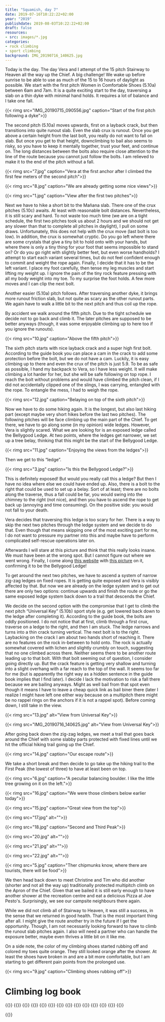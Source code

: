 ```yaml
---
title: "Squamish, day 7"
date: 2019-07-16T10:22:22+02:00
year: "2019"
publishdate: 2019-08-03T10:22:22+02:00
draft: false
resources:
- src: images/*.jpg
categories:
- rock climbing
- sport climbing
background: IMG_20190716_140625.jpg
---
```


Today is the day. The day Vera and I attempt of the 15 pitch Stairway to Heaven
all the way up the Chief. A big challenge! We wake up before sunrise to be able
to use as much of the 15 to 16 hours of daylight as possible. We start with the
first pitch Women in Comfortable Shoes (5.10a) between 6am and 7am. It is
a quite exciting start to the day, traversing a slab on a thin dyke with minimal
hand holds. It requires a lot of balance and I take one fall.

{{< rimg src="IMG_20190715_090556.jpg" caption="Start of the first pitch following a dyke">}}

The second pitch (5.10a) moves upwards, first on a layback crack, but then
transitions into quite runout slab. Even the slab crux is runout. Once you get
above a certain height from the last bolt, you really do not want to fall on
slab. But once you get to that height, downclimbing to bail also seems to risky,
so you have to keep it mentally together, trust your feet, and continue on. The
long distances between the bolts also require close attention to the line of the
route because you cannot just follow the bolts.  I am relieved to make it to the
end of the pitch without a fall.

{{< rimg src="7.jpg" caption="Vera at the first anchor after I climbed the first few meters of the second pitch">}}

{{< rimg src="8.jpg" caption="We are already getting some nice views">}}

{{< rimg src="1.jpg" caption="View after the first two pitches">}}

Next we have to hike a short bit to the Mañana slab. There one of the crux
pitches (5.10c) awaits. At least with reasonable bolt distances. Nevertheless,
it is still scary and hard. To not waste too much time (we are on a tight
schedule, the first two pitches took us about 2 hours and we should not get any
slower than that to complete all pitches in daylight), I pull on some draws.
Unfortunately, this does not help with the crux move (last bolt is too low). In
addition, the crux is somewhat cryptic. Do you go left where there are some
crystals that give a tiny bit to hold onto with your hands, but where there is
only a tiny thing for your foot that seems impossible to stand on? Or do you go
right with slightly better feet, but even worse handholds? I attempt to start
each variant several times, but do not feel confident enough to commit and
weight the rope again. Finally, I decide that it has to be the left variant.
I place my foot carefully, then tense my leg muscles and start lifting my weight
up.  I ignore the pain of the tiny rock feature pressing with all my body weight
into my toe.  To my surprise the foot holds. A few more moves and I can clip the
next bolt.

Another easier (5.10a) pitch follows. After traversing another dyke, it brings
more runout friction slab, but not quite as scary as the other runout parts. We
again have to walk a little bit to the next pitch and thus coil up the rope.

By accident we walk around the fifth pitch. Due to the tight schedule we decide
not to go back and climb it. The later pitches are supposed to be better anyways
(though, it was some enjoyable climbing up to here too if you ignore the
runouts).

{{< rimg src="10.jpg" caption="Above the fifth pitch">}}

The sixth pitch starts with nice layback crack and a super high first bolt.
According to the guide book you can place a cam in the crack to add some
protection before the bolt, but we do not have a cam. Luckily, it is easy
climbing up to there and even the crux of the pitch is just 5.9. To be as safe
as possible, I hand my backpack to Vera, so I have less weight. It will make
climbing a lot harder for her, but she will be safe following on top rope.
I reach the bolt without problems and would have climbed the pitch clean, if
I did not accidentally clipped one of the slings, I was carrying, entangled with
the rope. To entangle the mess, I had to weigh the rope.

{{< rimg src="12.jpg" caption="Belaying on top of the sixth pitch">}}

Now we have to do some hiking again. It is the longest, but also last hiking
part (except maybe very short hikes before the last two pitches). The following
pitches will be face climbing up the main part of the Chief.  To get there, we
have to go along some (in my opinion) wide ledges. However, Vera is slightly
scared. What we are looking for is an exposed ledge called the Bellygood Ledge.
At two points, where the ledges get narrower, we set up a tree belay, thinking
that this might be the start of the Bellygood Ledge.

{{< rimg src="11.jpg" caption="Enjoying the views from the ledges">}}

Then we get to this “ledge”.

{{< rimg src="3.jpg" caption="Is this the Bellygood Ledge?">}}

This is definitely exposed! But would you really call this a ledge? But then
I have no idea where else we could have ended up. Also, there is a bolt to the
right that could be used to set up a belay. Sort of at least; there are no bolts
along the traverse, thus a fall could be far, you would swing into the chimney
to the right (not nice), and then you have to ascend the rope to get back up
(annoying and time consuming). On the positive side: you would not fall to your
death.

Vera decides that traversing this ledge is too scary for her. There is a way to
skip the next two pitches through the ledge system and we decide to do that.
Even though that means skipping one of the most exciting part for me, I do not
want to pressure my partner into this and maybe have to perform complicated
self-rescue operations later on.

Afterwards I will stare at this picture and think that this really looks insane.
We must have been at the wrong spot. But I cannot figure out where we went
wrong. Finally, I come along [this website](http://www.stephabegg.com/home/tripreports/britishcolumbia/squamish)
with [this picture](https://farm6.static.flickr.com/5523/14371686245_055cb20607_b.jpg)
on it, confirming it to be the Bellygood Ledge!

To get around the next two pitches, we have to ascend a system of narrow zig-zag
ledges on fixed ropes. It is getting quite exposed and Vera is visibly affected
by that. But now we are already on the ledge system and to get out there are
only two options: continue upwards and finish the route or go the same exposed
ledge system back down to a trail that descends the Chief.

We decide on the second option with the compromise that I get to climb the next
pitch “Universal Key” (5.10b) sport style (e.g. get lowered back down to the
ledge after completing it). According to the guide book, the bolts are oddly
positioned. I do not notice that at first, climb through a first crux, traverse
on a ledge to the right, and then I am stuck. The ledge narrows and turns into
a thin crack turning vertical. The next bolt is to the right.  Laybacking on the
crack I am about two hands short of reaching it. There are no features on the
rock in-between to hold onto. The rock is actually somewhat covered with lichen
and slightly crumbly on touch, suggesting that no one climbed across there.
Neither seems there to be another route leading up to that bolt. With that bolt
seeming out of question, I consider going directly up. But the crack feature is
getting very shallow and turning into a slight overhang with a far reach to the
top of the wall. It seems too far for me (but is apparently the right way as
a hidden sentence in the guide book implies that I find later). I decide I lack
the motivation to risk a fall there because we are bailing anyways. Might as
well bail from that spot even though it means I have to leave a cheap quick link
as bail biner there (later I realize I might have left one either way because on
a multipitch there might be no rappel rings on the anchors if it is not a rappel
spot). Before coming down, I still take in the view.

{{< rimg src="13.jpg" alt="View from Universal Key">}}

{{< rimg src="IMG_20190716_140625.jpg" alt="View from Universal Key">}}

After going back down the zig-zag ledges, we meet a trail that goes back around
the Chief with some slabby parts protected with fixed lines until we hit the
official hiking trail going up the Chief.

{{< rimg src="14.jpg" caption="Our escape route">}}

We take a short break and then decide to go take up the hiking trail to the
First Peak (the lowest of three) to have at least been on top.

{{< rimg src="6.jpg" caption="A peculiar balancing boulder. I like the little tree growing on it on the left.">}}

{{< rimg src="16.jpg" caption="We were those climbers below earlier today">}}

{{< rimg src="15.jpg" caption="Great view from the top">}}

{{< rimg src="17.jpg" alt="">}}

{{< rimg src="18.jpg" caption="Second and Third Peak">}}

{{< rimg src="20.jpg" alt="">}}

{{< rimg src="21.jpg" alt="">}}

{{< rimg src="22.jpg" alt="">}}

{{< rimg src="5.jpg" caption="Ther chipmunks know, where there are tourists, there will be food">}}

We then head back down to meet Christine and Tim who did another (shorter and
not all the way up) traditionally protected multipitch climb on the Apron of the
Chief. Given that we bailed it is still early enough to have another shower at
the recreation centre and eat a delicious Pizza at Joe Pesto's. Surprisingly, we
see our campsite neighbours there again.

While we did not climb all of Stairway to Heaven, it was still a success, in the
sense that we returned in good health. That is the most important thing after
all. I might give the route another try in the future if I get the opportunity.
Though, I am not necessarily looking forward to have to climb the runout slab
pitches again. I also will need a partner who can handle the exposure better,
maybe even thrives a little bit on it like me.

On a side note, the color of my climbing shoes started rubbing off and colored
my toes quite orange. They still looked orange after the shower. At least the
shoes have broken in and are a bit more comfortable, but I am starting to get
different pain points from the prolonged use.

{{< rimg src="9.jpg" caption="Climbing shoes rubbing off">}}


# Climbing log book

{{<climbs>}}
{{<multipitch name="Stairway to Heaven" pitches="15">}}
{{<climb name="Pitch 1 Women in Comfortable Shoes" style="hangdog" grade="5.10a">}}
{{<climb name="Pitch 2" style="onsight" grade="5.10a">}}
{{<climb name="Pitch 3 Xenolith Dance" style="aid" grade="5.10c">}}
{{<climb name="Pitch 4" style="onsight" grade="5.10a">}}
{{<climb name="Pitch 5 Dyke Link" style="skipped" grade="5.10a">}}
{{<climb name="Pitch 6 “Moonwatcher”" style="hangdog" grade="5.9">}}
{{<climb name="Pitch 7" style="skipped" grade="5.10a">}}
{{<climb name="Pitch 8" style="skipped" grade="5.10c">}}
{{<climb name="Pitch 9 “Universal Key”" style="bailed" grade="5.10b">}}
{{<climb name="Pitch 10–15" style="not attempted" grade="5.10c">}}
{{</multipitch>}}
{{</climbs>}}

{{<nextday>}}
